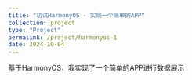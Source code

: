 ```yaml
---
title: "初试HarmonyOS - 实现一个简单的APP"
collection: project
type: "Project"
permalink: /project/harmonyos-1
date: 2024-10-04
---
```


基于HarmonyOS，我实现了一个简单的APP进行数据展示
